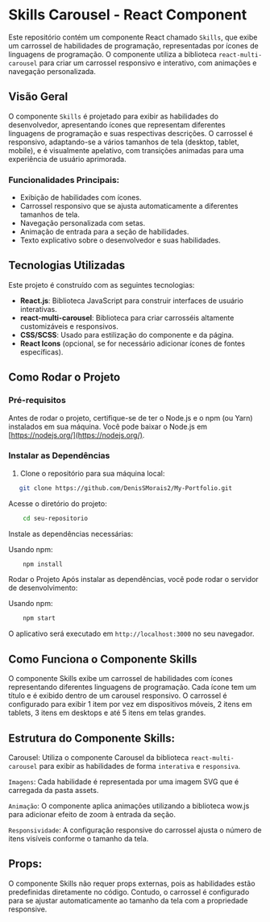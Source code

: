 # Skills Carousel - React Component

Este repositório contém um componente React chamado `Skills`, que exibe um carrossel de habilidades de programação, representadas por ícones de linguagens de programação. O componente utiliza a biblioteca `react-multi-carousel` para criar um carrossel responsivo e interativo, com animações e navegação personalizada.

## Visão Geral

O componente `Skills` é projetado para exibir as habilidades do desenvolvedor, apresentando ícones que representam diferentes linguagens de programação e suas respectivas descrições. O carrossel é responsivo, adaptando-se a vários tamanhos de tela (desktop, tablet, mobile), e é visualmente apelativo, com transições animadas para uma experiência de usuário aprimorada.

### Funcionalidades Principais:

- Exibição de habilidades com ícones.
- Carrossel responsivo que se ajusta automaticamente a diferentes tamanhos de tela.
- Navegação personalizada com setas.
- Animação de entrada para a seção de habilidades.
- Texto explicativo sobre o desenvolvedor e suas habilidades.

## Tecnologias Utilizadas

Este projeto é construído com as seguintes tecnologias:

- **React.js**: Biblioteca JavaScript para construir interfaces de usuário interativas.
- **react-multi-carousel**: Biblioteca para criar carrosséis altamente customizáveis e responsivos.
- **CSS/SCSS**: Usado para estilização do componente e da página.
- **React Icons** (opcional, se for necessário adicionar ícones de fontes específicas).


## Como Rodar o Projeto

### Pré-requisitos

Antes de rodar o projeto, certifique-se de ter o Node.js e o npm (ou Yarn) instalados em sua máquina. Você pode baixar o Node.js em [https://nodejs.org/](https://nodejs.org/).

### Instalar as Dependências

1. Clone o repositório para sua máquina local:

```bash
   git clone https://github.com/DenisSMorais2/My-Portfolio.git
```
Acesse o diretório do projeto:

```bash
    cd seu-repositorio
``` 
Instale as dependências necessárias:

Usando npm:

````bash
    npm install
````
Rodar o Projeto
Após instalar as dependências, você pode rodar o servidor de desenvolvimento:

Usando npm:

```bash
    npm start
```

O aplicativo será executado em `http://localhost:3000` no seu navegador.

## Como Funciona o Componente Skills
O componente Skills exibe um carrossel de habilidades com ícones representando diferentes linguagens de programação. Cada ícone tem um título e é exibido dentro de um carousel responsivo. O carrossel é configurado para exibir 1 item por vez em dispositivos móveis, 2 itens em tablets, 3 itens em desktops e até 5 itens em telas grandes.

## Estrutura do Componente Skills:
Carousel: Utiliza o componente Carousel da biblioteca `react-multi-carousel` para exibir as habilidades de forma `interativa` e `responsiva`.

`Imagens`: Cada habilidade é representada por uma imagem SVG que é carregada da pasta assets.

`Animação`: O componente aplica animações utilizando a biblioteca wow.js para adicionar efeito de zoom à entrada da seção.

`Responsividade`: A configuração responsive do carrossel ajusta o número de itens visíveis conforme o tamanho da tela.

## Props:
O componente Skills não requer props externas, pois as habilidades estão predefinidas diretamente no código. Contudo, o carrossel é configurado para se ajustar automaticamente ao tamanho da tela com a propriedade responsive.


